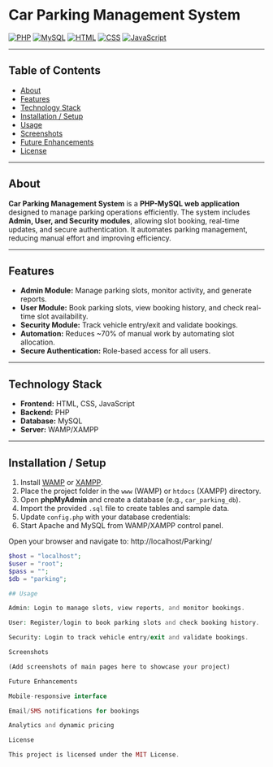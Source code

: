 # Car Parking Management System

[![PHP](https://img.shields.io/badge/PHP-7.4-blue)](https://www.php.net/) 
[![MySQL](https://img.shields.io/badge/MySQL-8.0-green)](https://www.mysql.com/) 
[![HTML](https://img.shields.io/badge/HTML5-orange)](https://developer.mozilla.org/en-US/docs/Web/HTML) 
[![CSS](https://img.shields.io/badge/CSS3-blueviolet)](https://developer.mozilla.org/en-US/docs/Web/CSS)
[![JavaScript](https://img.shields.io/badge/JavaScript-yellowgreen)](https://developer.mozilla.org/en-US/docs/Web/JavaScript)

---

## Table of Contents
- [About](#about)  
- [Features](#features)  
- [Technology Stack](#technology-stack)  
- [Installation / Setup](#installation--setup)  
- [Usage](#usage)  
- [Screenshots](#screenshots)  
- [Future Enhancements](#future-enhancements)  
- [License](#license)  

---

## About
**Car Parking Management System** is a **PHP-MySQL web application** designed to manage parking operations efficiently. The system includes **Admin, User, and Security modules**, allowing slot booking, real-time updates, and secure authentication. It automates parking management, reducing manual effort and improving efficiency.

---

## Features
- **Admin Module:** Manage parking slots, monitor activity, and generate reports.  
- **User Module:** Book parking slots, view booking history, and check real-time slot availability.  
- **Security Module:** Track vehicle entry/exit and validate bookings.  
- **Automation:** Reduces ~70% of manual work by automating slot allocation.  
- **Secure Authentication:** Role-based access for all users.  

---

## Technology Stack
- **Frontend:** HTML, CSS, JavaScript  
- **Backend:** PHP  
- **Database:** MySQL  
- **Server:** WAMP/XAMPP  

---

## Installation / Setup
1. Install [WAMP](https://www.wampserver.com/) or [XAMPP](https://www.apachefriends.org/).  
2. Place the project folder in the `www` (WAMP) or `htdocs` (XAMPP) directory.  
3. Open **phpMyAdmin** and create a database (e.g., `car_parking_db`).  
4. Import the provided `.sql` file to create tables and sample data.  
5. Update `config.php` with your database credentials:
6. Start Apache and MySQL from WAMP/XAMPP control panel.

Open your browser and navigate to:
http://localhost/Parking/

   ```php
   $host = "localhost";
   $user = "root";
   $pass = "";
   $db = "parking";

## Usage

Admin: Login to manage slots, view reports, and monitor bookings.

User: Register/login to book parking slots and check booking history.

Security: Login to track vehicle entry/exit and validate bookings.

Screenshots

(Add screenshots of main pages here to showcase your project)

Future Enhancements

Mobile-responsive interface

Email/SMS notifications for bookings

Analytics and dynamic pricing

License

This project is licensed under the MIT License.



